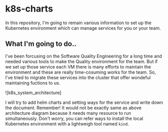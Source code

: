 # k8s-charts

In this repository, I'm going to remain various information to set up the Kubernetes environment which can manage services for you or your team. 

## What I'm going to do..

I've been forcusing on the Software Quality Engineering for a long time and needed various tools to make the Quality environment for the team. But if we set up those service each VM there is many efforts to maintain the environment and these are really time-cosuming works for the team. So, I've tried to migrate these services into the cluster that offer wondeful maintaining fuctions to us. 

![k8s_system_architecture]

I will try to add helm charts and setting ways for the service and write down the document. 
Remember! It would not be exactly same as above architecture diagram because it needs many resource to run simultaneously. Don't worry, you can refer ways to install the local Kubernetes environment with a lightweigh tool named `kind`.


